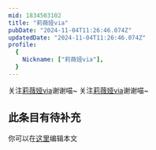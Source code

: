 ```yaml
---
mid: 1834503102
title: "莉薇娅via"
pubDate: "2024-11-04T11:26:46.074Z"
updatedDate: "2024-11-04T11:26:46.074Z"
profile:
  {
    Nickname: ["莉薇娅via"],
  }
---
```


关注[莉薇娅via](https://space.bilibili.com/1834503102)谢谢喵~ 关注[莉薇娅via](https://space.bilibili.com/1834503102)谢谢喵~

## 此条目有待补充
你可以在[这里](https://github.com/Yuhanawa/VTuber.ICU/edit/master/src/content/v/莉薇娅via/index.md)编辑本文
